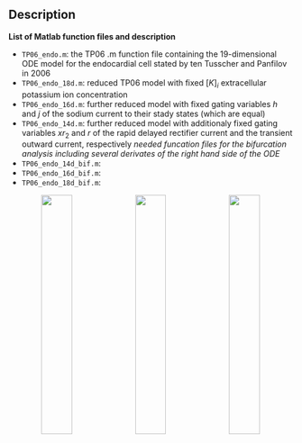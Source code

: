 ## Description

**List of Matlab function files and description**
- `TP06_endo.m`: the TP06 .m function file containing the 19-dimensional ODE model for the endocardial cell stated by ten Tusscher and Panfilov in 2006
- `TP06_endo_18d.m`: reduced TP06 model with fixed $[K]_i$ extracellular potassium ion concentration
- `TP06_endo_16d.m`: further reduced model with fixed gating variables $h$ and $j$ of the sodium current to their stady states (which are equal)
- `TP06_endo_14d.m`: further reduced model with additionaly fixed gating variables $xr_2$ and $r$ of the rapid delayed rectifier current and the transient outward current, respectively
*needed funcation files for the bifurcation analysis including several derivates of the right hand side of the ODE*
- `TP06_endo_14d_bif.m`: 
- `TP06_endo_16d_bif.m`:
- `TP06_endo_18d_bif.m`:

<p align="center">
<img src="https://github.com/andreerhardt/cardiac-dynamics-of-the-TP06-model-with-focus-on-EADs/blob/main/media/bif_plot_14d.png" width="33%"/><img src="https://github.com/andreerhardt/cardiac-dynamics-of-the-TP06-model-with-focus-on-EADs/blob/main/media/bif_plot_16d.png" width="33%"/><img src="https://github.com/andreerhardt/cardiac-dynamics-of-the-TP06-model-with-focus-on-EADs/blob/main/media/bif_plot_18d.png" width="33%"/>
</p>
